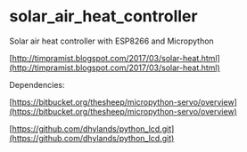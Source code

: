 # solar_air_heat_controller
Solar air heat controller with ESP8266 and Micropython

[http://timpramist.blogspot.com/2017/03/solar-heat.html](http://timpramist.blogspot.com/2017/03/solar-heat.html)

Dependencies:

[https://bitbucket.org/thesheep/micropython-servo/overview](https://bitbucket.org/thesheep/micropython-servo/overview)

[https://github.com/dhylands/python_lcd.git](https://github.com/dhylands/python_lcd.git)

